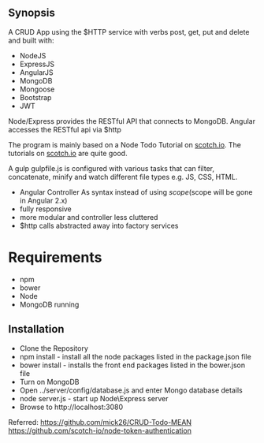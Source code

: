 ## Synopsis
 
A CRUD App using the $HTTP service with verbs post, get, put and delete and built with:
- NodeJS 
- ExpressJS 
- AngularJS
- MongoDB
- Mongoose
- Bootstrap
- JWT

Node/Express provides the RESTful API that connects to MongoDB. 
Angular accesses the RESTful api via $http

The program is mainly based on a Node Todo Tutorial on [scotch.io](http://scotch.io/tutorials/javascript/creating-a-single-page-todo-app-with-node-and-angular). The tutorials on [scotch.io](http://scotch.io) are quite good.

A gulp gulpfile.js is configured with various tasks that can filter, concatenate, minify and watch different file types e.g. JS, CSS, HTML. 


- Angular Controller As syntax instead of using $scope ($scope will be gone in Angular 2.x)
- fully responsive 
- more modular and controller less cluttered
- $http calls abstracted away into factory services  


# Requirements

* npm
* bower
* Node
* MongoDB running 


## Installation

* Clone the Repository
* npm install - install all the node packages listed in the package.json file 
* bower install - installs the front end packages listed in the bower.json file
* Turn on MongoDB
* Open ../server/config/database.js and enter Mongo database details
* node server.js - start up Node\Express server
* Browse to http://localhost:3080

Referred: https://github.com/mick26/CRUD-Todo-MEAN
https://github.com/scotch-io/node-token-authentication
